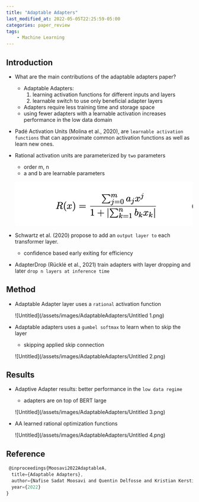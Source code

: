 ```yaml
---
title: "Adaptable Adapters"
last_modified_at: 2022-05-05T22:25:59-05:00
categories: paper_review
tags:
    - Machine Learning
---
```


## Introduction

- What are the main contributions of the adaptable adapters paper?
    - Adaptable Adapters:
        1. learning activation functions for different inputs and layers
        2. learnable switch to use only beneficial adapter layers
    - Adapters require less training time and storage space
    - using fewer adapters with a learnable activation increases performance in the low data domain
- Padé Activation Units (Molina et al.,
2020), are `learnable activation functions` that can
approximate common activation functions as well
as learn new ones.
- Rational activation units are parameterized by `two` parameters
    - order m, n
    - a and b are learnable parameters
    
    ![Untitled](/assets/images/AdaptableAdapters/Untitled.png)
    
- Schwartz et al. (2020) propose to add an `output
layer to` each transformer layer.
    - confidence based early exiting for efficiency
- AdapterDrop (Rücklé et al., 2021) train adapters with layer dropping and later `drop n layers at inference time`

## Method

- Adaptable Adapter layer uses a `rational` activation function
    
    ![Untitled](/assets/images/AdaptableAdapters/Untitled 1.png)
    
- Adaptable adapters uses a `gumbel softmax` to learn when to skip the layer
    - skipping applied skip connection
    
    ![Untitled](/assets/images/AdaptableAdapters/Untitled 2.png)
    

## Results

- Adaptive Adapter results: better performance in the `low data regime`
    - adapters are on top of BERT large
    
    ![Untitled](/assets/images/AdaptableAdapters/Untitled 3.png)
    
- AA learned rational optimization functions
    
    ![Untitled](/assets/images/AdaptableAdapters/Untitled 4.png)
    

## Reference

```jsx
 @inproceedings{Moosavi2022AdaptableA,
  title={Adaptable Adapters},
  author={Nafise Sadat Moosavi and Quentin Delfosse and Kristian Kersting and Iryna Gurevych},
  year={2022}
}
```